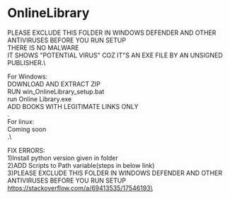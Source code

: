 # OnlineLibrary

PLEASE EXCLUDE THIS FOLDER IN WINDOWS DEFENDER AND OTHER ANTIVIRUSES BEFORE YOU RUN SETUP\
THERE IS NO MALWARE\
IT SHOWS "POTENTIAL VIRUS" COZ IT"S AN EXE FILE BY AN UNSIGNED PUBLISHER.\

For Windows:\
DOWNLOAD AND EXTRACT ZIP\
RUN win_OnlineLibrary_setup.bat\
run Online Library.exe\
ADD BOOKS WITH LEGITIMATE LINKS ONLY\
.\
For linux:\
Coming soon\
.\

FIX ERRORS:\
1)Install python version given in folder\
2)ADD Scripts to Path variable(steps in below link)\
3)PLEASE EXCLUDE THIS FOLDER IN WINDOWS DEFENDER AND OTHER ANTIVIRUSES BEFORE YOU RUN SETUP
https://stackoverflow.com/a/69413535/17546193\

